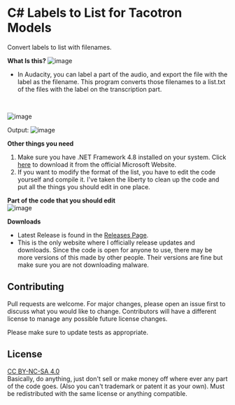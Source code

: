 # C# Labels to List for Tacotron Models

Convert labels to list with filenames. 

**What Is this?**
![image](https://user-images.githubusercontent.com/75120879/150434047-b95eed98-fb55-4da0-a1c4-f10b26aa5598.png)
- In Audacity, you can label a part of the audio, and export the file with the label as the filename. This program converts those filenames to a list.txt of the files with the label on the transcription part.

<br/>

![image](https://user-images.githubusercontent.com/75120879/150434005-dee99594-8625-4777-b7ff-854342d44150.png)

Output:
![image](https://user-images.githubusercontent.com/75120879/150434925-dc8aa6cb-5be0-4bea-a1cf-fc267c168619.png)

**Other things you need**
1. Make sure you have .NET Framework 4.8 installed on your system. Click [here](https://dotnet.microsoft.com/en-us/download/dotnet-framework/net48) to download it from  the official Microsoft Website.
2. If you want to modify the format of the list, you have to edit the code yourself and compile it. I've taken the liberty to clean up the code and put all the things you should edit in one place.

**Part of the code that you should edit**<br/>
![image](https://user-images.githubusercontent.com/75120879/150433937-5cebde13-245f-4baa-87ae-d2d7c5919e1a.png)

**Downloads**

- Latest Release is found in the [Releases Page](https://github.com/NoThrottle/CommsBot/releases).
- This is the only website where I officially release updates and downloads. Since the code is open for anyone to use, there may be more versions of this made by other people. Their versions are fine but make sure you are not downloading malware.

## Contributing
Pull requests are welcome. For major changes, please open an issue first to discuss what you would like to change. Contributors will have a different license to manage any possible future license changes.

Please make sure to update tests as appropriate.

## License
[CC BY-NC-SA 4.0](https://creativecommons.org/licenses/by-nc-sa/4.0/)<br/>
Basically, do anything, just don't sell or make money off where ever any part of the code goes. (Also you can't trademark or patent it as your own). Must be redistributed with the same license or anything compatible.
